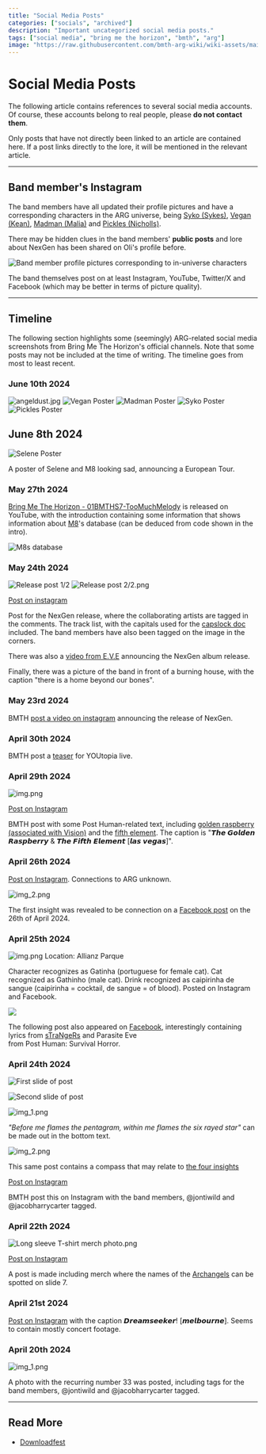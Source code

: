 ```yaml
---
title: "Social Media Posts"
categories: ["socials", "archived"]
description: "Important uncategorized social media posts."
tags: ["social media", "bring me the horizon", "bmth", "arg"]
image: "https://raw.githubusercontent.com/bmth-arg-wiki/wiki-assets/main/socials/selene_poster.png"
---
```

# Social Media Posts

The following article contains references to several social media accounts. Of course, 
these accounts belong to real people, please **do not contact them**.

Only posts that have not directly been linked to an article are contained here. If a post 
links directly to the lore, it will be mentioned in the relevant article.

***

## Band member's Instagram

The band members have all updated their profile pictures and have a corresponding characters 
in the ARG universe, being [Syko (Sykes)](../characters/syko), 
[Vegan (Kean)](../characters/vegan), [Madman (Malia)](../characters/madman) 
and [Pickles (Nicholls)](../characters/pickles). 

There may be hidden clues in the band members' **public posts** and lore about NexGen has 
been shared on Oli's profile before.

![Band member profile pictures corresponding to in-universe characters](https://raw.githubusercontent.com/bmth-arg-wiki/wiki-assets/main/socials/band_member_profiles.png)

The band themselves post on at least Instagram, YouTube, Twitter/X and Facebook 
(which may be better in terms of picture quality).

***

## Timeline

The following section highlights some (seemingly) ARG-related 
social media screenshots from Bring Me The Horizon's official channels. Note that some posts may not be included 
at the time of writing. The timeline goes from most to least recent.

### June 10th 2024

![angeldust.jpg](https://raw.githubusercontent.com/bmth-arg-wiki/wiki-assets/main/socials/angeldust.jpg)
![Vegan Poster](https://raw.githubusercontent.com/bmth-arg-wiki/wiki-assets/main/socials/gdanks_vegan.jpg)
![Madman Poster](https://raw.githubusercontent.com/bmth-arg-wiki/wiki-assets/main/socials/gdansk_madman.jpg)
![Syko Poster](https://raw.githubusercontent.com/bmth-arg-wiki/wiki-assets/main/socials/gdansk_syko.jpg)
![Pickles Poster](https://raw.githubusercontent.com/bmth-arg-wiki/wiki-assets/main/socials/gdansk_pickles.jpg)

## June 8th 2024

![Selene Poster](https://raw.githubusercontent.com/bmth-arg-wiki/wiki-assets/main/socials/selene_poster.png)

A poster of Selene and M8 looking sad, announcing a European Tour.

### May 27th 2024

[Bring Me The Horizon - 01BMTHS7-TooMuchMelody](https://www.youtube.com/watch?v=QBouIfEIChU)
is released on YouTube, with the introduction containing some information that shows 
information about [M8](../m8)'s database (can be deduced from code shown in the intro).

![M8s database](https://raw.githubusercontent.com/bmth-arg-wiki/wiki-assets/main/m8/gallery/M8s_database.png)

### May 24th 2024

![Release post 1/2](https://raw.githubusercontent.com/bmth-arg-wiki/wiki-assets/main/socials/nexgen_release_insta.png)
![Release post 2/2.png](https://raw.githubusercontent.com/bmth-arg-wiki/wiki-assets/main/music/ph2/nexgen_album2.jpg)

[Post on instagram](https://www.instagram.com/p/C7VCa9lNazA/?img_index=1)

Post for the NexGen release, where the collaborating artists are tagged 
in the comments. The track list, with the capitals used for the [capslock doc](../for-sof/capslock_doc) 
included. The band members have also been tagged on the image in the corners.

There was also a [video from E.V.E](https://www.instagram.com/p/C7XBmOmqe3Y/) announcing 
the NexGen album release.

Finally, there was a picture of the band in front of a burning house, with the caption 
"there is a home beyond our bones".

### May 23rd 2024

BMTH [post a video on instagram](https://www.instagram.com/p/C7TyBDVK1fq/) announcing 
the release of NexGen.

### April 30th 2024

BMTH post a [teaser](https://www.instagram.com/p/C6Y8NdqCLIG) for YOUtopia live.

### April 29th 2024

![img.png](https://raw.githubusercontent.com/bmth-arg-wiki/wiki-assets/main/socials/instagram_29_04.png)

[Post on Instagram](https://www.instagram.com/p/C6WlVPXCRD_/?img_index=1)

BMTH post with some Post Human-related text, including [golden raspberry (associated with Vision)](../lore/insight4-vision) 
and the [fifth element](../lore/insights). The caption is "𝙏𝙝𝙚 𝙂𝙤𝙡𝙙𝙚𝙣 𝙍𝙖𝙨𝙥𝙗𝙚𝙧𝙧𝙮 & 𝙏𝙝𝙚 𝙁𝙞𝙛𝙩𝙝 𝙀𝙡𝙚𝙢𝙚𝙣𝙩 [𝙡𝙖𝙨 𝙫𝙚𝙜𝙖𝙨]".

### April 26th 2024

[Post on Instagram](https://www.instagram.com/p/C6PG0zNiWV4/). Connections to ARG unknown.

![img_2.png](https://raw.githubusercontent.com/bmth-arg-wiki/wiki-assets/main/lore/insights/connection/horizon-merch-connection1.png)

The first insight was revealed to be connection on a 
[Facebook post](https://www.facebook.com/photo/?fbid=979801893503451&set=pb.100044209477369.-2207520000)
on the 26th of April 2024.

### April 25th 2024

![img.png](https://raw.githubusercontent.com/bmth-arg-wiki/wiki-assets/main/characters/gatinha.png)
Location: Allianz Parque

Character recognizes as Gatinha (portuguese for female cat). Cat 
recognized as Gathinho (male cat). Drink recognized as 
caipirinha de sangue (caipirinha = cocktail, de sangue = of blood). Posted on 
Instagram and Facebook.

![](https://raw.githubusercontent.com/bmth-arg-wiki/wiki-assets/main/socials/25april.jpg)

The following post also appeared on [Facebook](https://www.facebook.com/photo/?fbid=979038246913149&set=pb.100044209477369.-2207520000), 
interestingly containing lyrics from [sTraNgeRs](../music/song-strangers) and Parasite Eve  
from Post Human: Survival Horror.

### April 24th 2024

![First slide of post](https://raw.githubusercontent.com/bmth-arg-wiki/wiki-assets/main/socials/insta_24_04_1.png)

![Second slide of post](https://raw.githubusercontent.com/bmth-arg-wiki/wiki-assets/main/socials/insta_24_04_02.png)

![img_1.png](https://raw.githubusercontent.com/bmth-arg-wiki/wiki-assets/main/socials/insta_24_04_04.png)

*"Before me flames the pentagram, within me flames the six rayed star"* can be made out in the bottom text.

![img_2.png](https://raw.githubusercontent.com/bmth-arg-wiki/wiki-assets/main/socials/24_04_08.png)

This same post contains a compass that may relate to [the four insights](../lore/insights)

[Post on Instagram](https://www.instagram.com/p/C6KEiyoiBfe/?img_index=1)

BMTH post this on Instagram with the band members, @jontiwild and @jacobharrycarter tagged.

### April 22th 2024

![Long sleeve T-shirt merch photo.png](https://raw.githubusercontent.com/bmth-arg-wiki/wiki-assets/main/socials/insta_22_04.png)

[Post on Instagram](https://www.instagram.com/p/C6Eg7_kivy_/?img_index=7)

A post is made including merch where the names of the [Archangels](../characters#the-archangels) 
can be spotted on slide 7.

### April 21st 2024

[Post on Instagram](https://www.instagram.com/p/C6BjP-Hipa_/?img_index=7) with the 
caption 𝘿𝙧𝙚𝙖𝙢𝙨𝙚𝙚𝙠𝙚𝙧! [𝙢𝙚𝙡𝙗𝙤𝙪𝙧𝙣𝙚]. Seems to contain mostly concert footage.

### April 20th 2024

![img_1.png](https://raw.githubusercontent.com/bmth-arg-wiki/wiki-assets/main/socials/instagram_type-nx_x33.png)

A photo with the recurring number 33 was posted, including tags for the band members, 
@jontiwild and @jacobharrycarter tagged.

***

## Read More

- [Downloadfest](../lore/downloadfest)